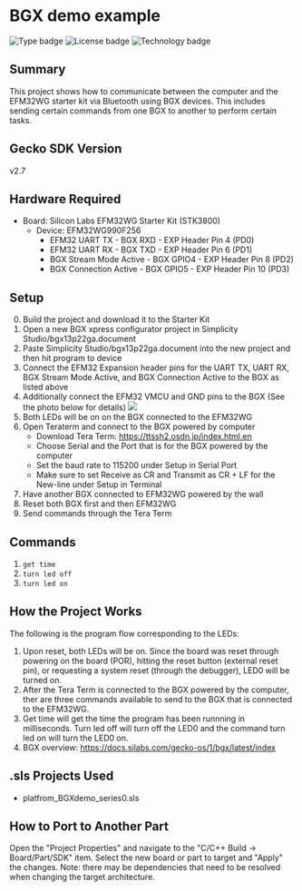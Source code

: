 # BGX demo example
![Type badge](https://img.shields.io/badge/Type-Virtual%20application-green)
![License badge](https://img.shields.io/badge/License-Zlib-green)
![Technology badge](https://img.shields.io/badge/Technology-Platform-green)

## Summary
This project shows how to communicate between the computer and the EFM32WG starter 
kit via Bluetooth using BGX devices. This includes sending certain commands from one
BGX to another to perform certain tasks.

## Gecko SDK Version
v2.7

## Hardware Required

* Board:  Silicon Labs EFM32WG Starter Kit (STK3800)
	* Device: EFM32WG990F256
		* EFM32 UART TX - BGX RXD - EXP Header Pin 4 (PD0)
		* EFM32 UART RX - BGX TXD - EXP Header Pin 6 (PD1)
		* BGX Stream Mode Active - BGX GPIO4 - EXP Header Pin 8 (PD2)
		* BGX Connection Active - BGX GPIO5 - EXP Header Pin 10 (PD3)

## Setup
0. Build the project and download it to the Starter Kit
1. Open a new BGX xpress configurator project in Simplicity Studio/bgx13p22ga.document
2. Paste Simplicity Studio/bgx13p22ga.document into the new project and then hit
   program to device
3. Connect the EFM32 Expansion header pins for the UART TX, UART RX, BGX Stream 
   Mode Active, and BGX Connection Active to the BGX as listed above
4. Additionally connect the EFM32 VMCU and GND pins to the BGX (See the photo 
   below for details)
![](BGXdemo.jpg)
5. Both LEDs will be on on the BGX connected to the EFM32WG
6. Open Teraterm and connect to the BGX powered by computer
   - Download Tera Term: <https://ttssh2.osdn.jp/index.html.en>
   - Choose Serial and the Port that is for the BGX powered
     by the computer
   - Set the baud rate to 115200 under Setup in Serial Port
   - Make sure to set Receive as CR and Transmit as CR + LF 
     for the New-line under Setup in Terminal
7. Have another BGX connected to EFM32WG powered by the wall
8. Reset both BGX first and then EFM32WG
9. Send commands through the Tera Term

## Commands
1. ```get time```
2. ```turn led off```
3. ```turn led on```

## How the Project Works
The following is the program flow corresponding to the LEDs:
1. Upon reset, both LEDs will be on. Since the board was reset through 
   powering on the board (POR), hitting the reset button (external reset pin), 
   or requesting a system reset (through the debugger), LED0 will be turned on.
2. After the Tera Term is connected to the BGX powered by the computer, ther are
   three commands available to send to the BGX that is connected to the EFM32WG.
3. Get time will get the time the program has been runnning in milliseconds. Turn
   led off will turn off the LED0 and the command turn led on will turn the LED0 on.
4. BGX overview: <https://docs.silabs.com/gecko-os/1/bgx/latest/index>

## .sls Projects Used
* platfrom_BGXdemo_series0.sls

## How to Port to Another Part
Open the "Project Properties" and navigate to the "C/C++ Build -> Board/Part/SDK" 
item. Select the new board or part to target and "Apply" the changes. Note: there 
may be dependencies that need to be resolved when changing the target architecture.

